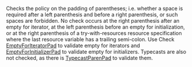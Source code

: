 Checks the policy on the padding of parentheses; i.e. whether a
space is required after a left parenthesis and before a right
parenthesis, or such spaces are forbidden. No check occurs at
the right parenthesis after an empty for iterator, at the left
parenthesis before an empty for initialization, or at the right
parenthesis of a try-with-resources resource specification where
the last resource variable has a trailing semi-colon.
Use Check [EmptyForIteratorPad](config_whitespace.html#EmptyForIteratorPad) to validate empty for iterators and
[EmptyForInitializerPad](config_whitespace.html#EmptyForInitializerPad) to validate empty for initializers.
Typecasts are also not checked, as there is
[TypecastParenPad](config_whitespace.html#TypecastParenPad) to validate them.
